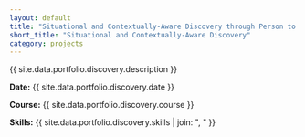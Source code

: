 ```yaml
---
layout: default
title: "Situational and Contextually-Aware Discovery through Person to Person Mobile & Tangible Interactions"
short_title: "Situational and Contextually-Aware Discovery"
category: projects
---
```


{{ site.data.portfolio.discovery.description }}

**Date:** {{ site.data.portfolio.discovery.date }}

**Course:** {{ site.data.portfolio.discovery.course }}

**Skills:** {{ site.data.portfolio.discovery.skills | join: ", " }}
